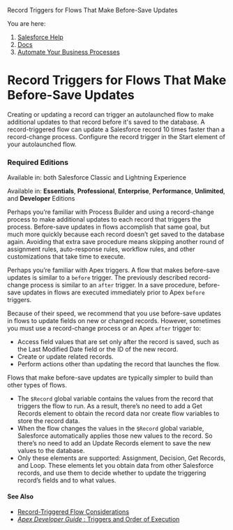 Record Triggers for Flows That Make Before-Save Updates[](/s?language=en_US)

You are here:

1.  [Salesforce Help](/s/?language=en_US)
2.  [Docs](/s/products?language=en_US)
3.  [Automate Your Business Processes](/s/articleView?id=sf.extend_click_process.htm&language=en_US&type=5)

Record Triggers for Flows That Make Before-Save Updates
=======================================================

Creating or updating a record can trigger an autolaunched flow to make additional updates to that record before it's saved to the database. A record-triggered flow can update a Salesforce record 10 times faster than a record-change process. Configure the record trigger in the Start element of your autolaunched flow.

### Required Editions

Available in: both Salesforce Classic and Lightning Experience

Available in: [](/s?language=en_US)**Essentials**, **Professional**, **Enterprise**, **Performance**, **Unlimited**, and **Developer** Editions

Perhaps you’re familiar with Process Builder and using a record-change process to make additional updates to each record that triggers the process. Before-save updates in flows accomplish that same goal, but much more quickly because each record doesn’t get saved to the database again. Avoiding that extra save procedure means skipping another round of assignment rules, auto-response rules, workflow rules, and other customizations that take time to execute.

Perhaps you’re familiar with Apex triggers. A flow that makes before-save updates is similar to a `before` trigger. The previously described record-change process is similar to an `after` trigger. In a save procedure, before-save updates in flows are executed immediately prior to Apex `before` triggers.

Because of their speed, we recommend that you use before-save updates in flows to update fields on new or changed records. However, sometimes you must use a record-change process or an Apex `after` trigger to:

*   Access field values that are set only after the record is saved, such as the Last Modified Date field or the ID of the new record.
*   Create or update related records.
*   Perform actions other than updating the record that launches the flow.

Flows that make before-save updates are typically simpler to build than other types of flows.

*   The `$Record` global variable contains the values from the record that triggers the flow to run. As a result, there’s no need to add a Get Records element to obtain the record data nor create flow variables to store the record data.
*   When the flow changes the values in the `$Record` global variable, Salesforce automatically applies those new values to the record. So there’s no need to add an Update Records element to save the new values to the database.
*   Only these elements are supported: Assignment, Decision, Get Records, and Loop. These elements let you obtain data from other Salesforce records, and use them to decide whether to update the triggering record’s fields and to what values.

#### See Also

*   [Record-Triggered Flow Considerations](/s/articleView?id=sf.flow_considerations_trigger_record.htm&language=en_US&type=5 "A record-triggered autolaunched flow makes additional updates to the triggering record before or after it’s saved to the database. Understand the considerations and special behaviors of flows that make before- and after-save updates.")
*   [_Apex Developer Guide_ : Triggers and Order of Execution](https://developer.salesforce.com/docs/atlas.en-us.242.0.apexcode.meta/apexcode/apex_triggers_order_of_execution.htm "Apex Developer Guide : Triggers and Order of
    Execution - HTML (New Window)")